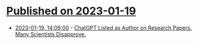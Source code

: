 # [Published on 2023-01-19](index.md)

* [2023-01-19, 14:09:00](https://tech.slashdot.org/story/23/01/19/149213/chatgpt-listed-as-author-on-research-papers-many-scientists-disapprove?utm_source=rss1.0mainlinkanon&utm_medium=feed) - [ChatGPT Listed as Author on Research Papers. Many Scientists Disapprove.](https://tech.slashdot.org/story/23/01/19/149213/chatgpt-listed-as-author-on-research-papers-many-scientists-disapprove?utm_source=rss1.0mainlinkanon&utm_medium=feed)
